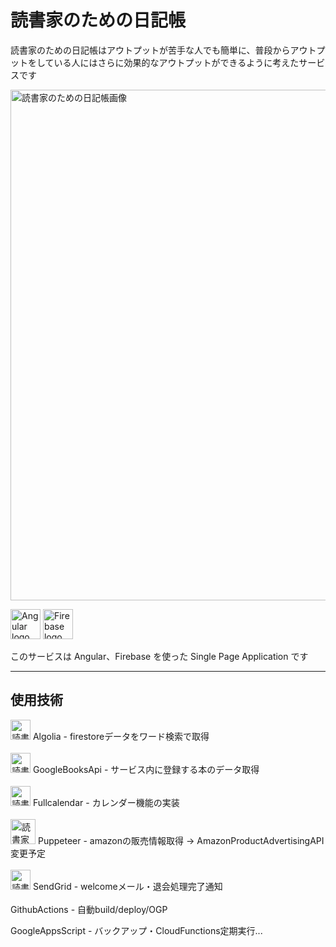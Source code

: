 # 読書家のための日記帳

読書家のための日記帳はアウトプットが苦手な人でも簡単に、普段からアウトプットをしている人にはさらに効果的なアウトプットができるように考えたサービスです

<img width="817" alt="読書家のための日記帳画像" src="https://user-images.githubusercontent.com/57104153/117559800-540a3b00-b0c3-11eb-91f0-6e282f390776.png">

<img height="48px" alt="Angular logo" src="https://user-images.githubusercontent.com/57104153/117561733-693b9580-b0d4-11eb-8785-6ce44787f793.png"> <img height="48px" alt="Firebase logo" src="https://user-images.githubusercontent.com/57104153/117561754-8c664500-b0d4-11eb-8e9c-d83707db1dd7.png">

このサービスは Angular、Firebase を使った Single Page Application です

***

## 使用技術

<img height="32px" alt="読書家のための日記帳画像" src="https://user-images.githubusercontent.com/57104153/117562499-5035e300-b0da-11eb-9737-15012e812ef3.png">
Algolia - firestoreデータをワード検索で取得
<br>
<br>
<img height="32px" alt="読書家のための日記帳画像" src="https://user-images.githubusercontent.com/57104153/117562794-a86de480-b0dc-11eb-817e-3c27c06828ee.png">
GoogleBooksApi - サービス内に登録する本のデータ取得
<br><br>
<img height="32px" alt="読書家のための日記帳画像" src="https://user-images.githubusercontent.com/57104153/117563013-f0d9d200-b0dd-11eb-8803-6e071e169c26.png">
Fullcalendar - カレンダー機能の実装
<br><br>
<img height="40px" alt="読書家のための日記帳画像" src="https://user-images.githubusercontent.com/57104153/117563084-7b223600-b0de-11eb-91c8-fafdfbcfd01c.png">
Puppeteer - amazonの販売情報取得 -> AmazonProductAdvertisingAPI変更予定
<br><br>
<img height="32px" alt="読書家のための日記帳画像" src="https://user-images.githubusercontent.com/57104153/117563163-08fe2100-b0df-11eb-92ca-35b2ea434c56.png">
SendGrid - welcomeメール・退会処理完了通知
<br><br>
GithubActions - 自動build/deploy/OGP

GoogleAppsScript - バックアップ・CloudFunctions定期実行...

